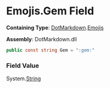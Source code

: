 # Emojis\.Gem Field

**Containing Type**: [DotMarkdown](../../README.md)\.[Emojis](../README.md)

**Assembly**: DotMarkdown\.dll

```csharp
public const string Gem = ":gem:"
```

### Field Value

System\.[String](https://docs.microsoft.com/en-us/dotnet/api/system.string)